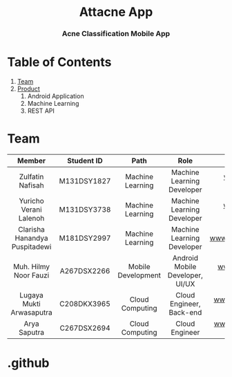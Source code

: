 <p align="center">
  <h1 align="center">Attacne App</h1>
  <h3 align="center">Acne Classification Mobile App</h3>

# Table of Contents
1. [Team](#Team)
2. [Product](#Products)
    1. Android Application
    2. Machine Learning
    3. REST API

# Team
|         Member                | Student ID  |        Path        |                Role                        |                           Contacts                        |
| :--------------------:        | :--------:  | :----------------: | :----------------------------------------: | :--------------------------------------------------------------------------------------------------------: |
|  Zulfatin Nafisah             | M131DSY1827 |  Machine Learning  |         Machine Learning Developer         |  www.linkedin.com/in/zulfatin-nafisah-7525bb209/ |
|  Yuricho Verani Lalenoh       | M131DSY3738 |  Machine Learning  |         Machine Learning Developer         |  www.linkedin.com/in/yuricho-lalenoh-143982221/ |
|  Clarisha Hanandya Puspitadewi| M181DSY2997 |  Machine Learning  |         Machine Learning Developer         |  www.linkedin.com/in/clarishanandyap/             |
|  Muh. Hilmy Noor Fauzi        | A267DSX2266 | Mobile Development |       Android Mobile Developer, UI/UX      |  www.linkedin.com/in/muh-hilmy-noor-fauzi-6a19ba25a/      |
|  Lugaya Mukti Arwasaputra     | C208DKX3965 |  Cloud Computing   |          Cloud Engineer, Back-end          |  www.linkedin.com/in/lugaya-mukti-arwasaputra/  |
|  Arya Saputra                 | C267DSX2694 |  Cloud Computing   |              Cloud Engineer                |  www.linkedin.com/in/arya-saputra-ab00b7274/ |


# .github

